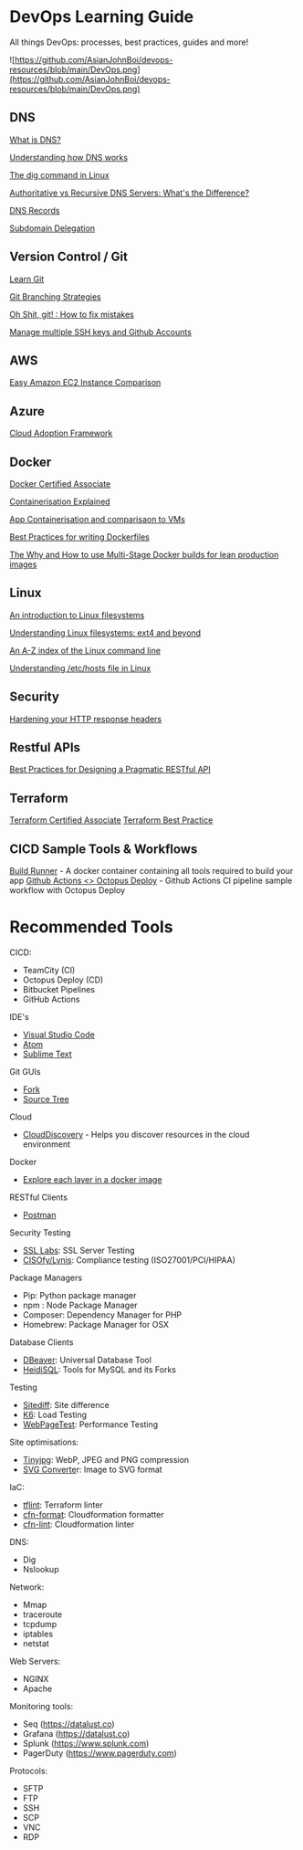 # DevOps Learning Guide

All things DevOps: processes, best practices, guides and more!

![https://github.com/AsianJohnBoi/devops-resources/blob/main/DevOps.png](https://github.com/AsianJohnBoi/devops-resources/blob/main/DevOps.png)

## DNS

[What is DNS?](https://www.cloudflare.com/en-au/learning/dns/what-is-dns/)

[Understanding how DNS works](https://www.techrepublic.com/article/understanding-how-dns-works-part-2/)

[The dig command in Linux](https://www.journaldev.com/44148/dig-command-in-linux)

[Authoritative vs Recursive DNS Servers: What's the Difference?](https://dnsmadeeasyblog.medium.com/authoritative-vs-recursive-dns-servers-whats-the-difference-d0e5821c7617)

[DNS Records](https://www.cloudflare.com/en-au/learning/dns/dns-records/)

[Subdomain Delegation](https://www.cloudns.net/wiki/article/361/)

## Version Control / Git

[Learn Git](https://www.atlassian.com/git)

[Git Branching Strategies](https://nvie.com/posts/a-successful-git-branching-model)

[Oh Shit, git! : How to fix mistakes](http://ohshitgit.com/)

[Manage multiple SSH keys and Github Accounts](https://medium.com/pranayaggarwal25/create-and-manage-multiple-github-accounts-272e4459b6bd)

## AWS

[Easy Amazon EC2 Instance Comparison](https://instances.vantage.sh)

## Azure

[Cloud Adoption Framework](https://docs.microsoft.com/en-us/azure/cloud-adoption-framework/)

## Docker

[Docker Certified Associate](https://www.udemy.com/course/docker-certified-associate/)

[Containerisation Explained](https://www.docker.com/resources/what-container)

[App Containerisation and comparisaon to VMs](https://www.docker.com/resources/what-container)

[Best Practices for writing Dockerfiles](https://docs.docker.com/develop/develop-images/dockerfile_best-practices/)

[The Why and How to use Multi-Stage Docker builds for lean production images](https://medium.com/@ankit.wal/the-why-and-how-of-multi-stage-docker-build-with-typescript-example-bcadbce2686c)

## Linux

[An introduction to Linux filesystems](https://opensource.com/life/16/10/introduction-linux-filesystems)

[Understanding Linux filesystems: ext4 and beyond](https://opensource.com/article/18/4/ext4-filesystem)

[An A-Z index of the Linux command line](https://ss64.com/bash/)

[Understanding /etc/hosts file in Linux](https://www.thegeekdiary.com/understanding-etc-hosts-file-in-linux/)

## Security

[Hardening your HTTP response headers](https://scotthelme.co.uk/hardening-your-http-response-headers/)

## Restful APIs

[Best Practices for Designing a Pragmatic RESTful API](https://www.vinaysahni.com/best-practices-for-a-pragmatic-restful-api)

## Terraform

[Terraform Certified Associate](https://www.udemy.com/course/terraform-beginner-to-advanced/)
[Terraform Best Practice](https://www.terraform-best-practices.com)

## CICD Sample Tools & Workflows
[Build Runner](https://github.com/jsantias/build-runner) - A docker container containing all tools required to build your app
[Github Actions <> Octopus Deploy](https://github.com/jsantias/ci-workflow-with-octopus-deploy) - Github Actions CI pipeline sample workflow with Octopus Deploy

# Recommended Tools

CICD:

- TeamCity (CI)
- Octopus Deploy (CD)
- Bitbucket Pipelines
- GitHub Actions

IDE's

- [Visual Studio Code](https://code.visualstudio.com)
- [Atom](https://atom.io)
- [Sublime Text](https://www.sublimetext.com)

Git GUIs

- [Fork](https://git-fork.com)
- [Source Tree](https://www.sourcetreeapp.com)

Cloud

- [CloudDiscovery](https://github.com/Cloud-Architects/cloudiscovery) - Helps you discover resources in the cloud environment

Docker

- [Explore each layer in a docker image](https://github.com/wagoodman/dive)

RESTful Clients

- [Postman](https://www.getpostman.com/)

Security Testing

- [SSL Labs](https://www.ssllabs.com/ssltest/): SSL Server Testing
- [CISOfy/Lynis](https://github.com/CISOfy/lynis): Compliance testing (ISO27001/PCI/HIPAA)

Package Managers

- Pip: Python package manager
- npm : Node Package Manager
- Composer: Dependency Manager for PHP
- Homebrew: Package Manager for OSX

Database Clients

- [DBeaver](https://dbeaver.io): Universal Database Tool
- [HeidiSQL](https://www.google.com/url?sa=t&rct=j&q=&esrc=s&source=web&cd=&ved=2ahUKEwj6qILkzIXyAhWbfn0KHcT5ArsQFjAAegQIBRAD&url=https%3A%2F%2Fwww.heidisql.com%2F&usg=AOvVaw0EFDxRPgg_c4BdFJa9n954): Tools for MySQL and its Forks

Testing

- [Sitediff](https://github.com/evolvingweb/sitediff): Site difference
- [K6](https://k6.io): Load Testing
- [WebPageTest](https://webpagetest.org): Performance Testing

Site optimisations:

- [Tinyjpg](https://tinyjpg.com): WebP, JPEG and PNG compression
- [SVG Converte](https://image.online-convert.com/convert-to-svg)r: Image to SVG format

IaC:

- [tflint](https://github.com/terraform-linters/tflint): Terraform linter
- [cfn-format](https://github.com/awslabs/aws-cloudformation-template-formatter): Cloudformation formatter
- [cfn-lint](https://github.com/aws-cloudformation/cfn-lint): Cloudformation linter

DNS:

- Dig
- Nslookup

Network:

- Mmap
- traceroute
- tcpdump
- iptables
- netstat

Web Servers:

- NGINX
- Apache

Monitoring tools:

- Seq (https://datalust.co)
- Grafana (https://datalust.co)
- Splunk (https://www.splunk.com)
- PagerDuty (https://www.pagerduty.com)

Protocols:

- SFTP
- FTP
- SSH
- SCP
- VNC
- RDP